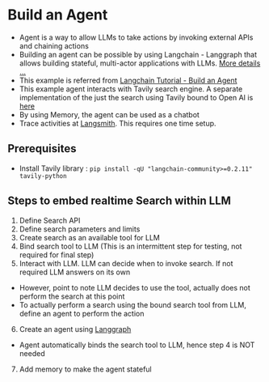 # Build an Agent
- Agent is a way to allow LLMs to take actions by invoking external APIs and chaining actions
- Building an agent can be possible by using Langchain - Langgraph that allows building stateful, multi-actor applications with LLMs. [More details ...](https://langchain-ai.github.io/langgraph/)
- This example is referred from [Langchain Tutorial - Build an Agent](https://python.langchain.com/docs/tutorials/agents/)
- This example agent interacts with Tavily search engine. A separate implementation of the just the search using Tavily bound to Open AI is [here](./src/search/tavily-search.ipynb)
- By using Memory, the agent can be used as a chatbot
- Trace activities at [Langsmith](https://smith.langchain.com/). This requires one time setup. 

## Prerequisites
- Install Tavily library : `pip install -qU "langchain-community>=0.2.11" tavily-python`

## Steps to embed realtime Search within LLM
1. Define Search API 
2. Define search parameters and limits
3. Create search as an available tool for LLM
4. Bind search tool to LLM (This is an intermittent step for testing, not required for final step)
5. Interact with LLM. LLM can decide when to invoke search. If not required LLM answers on its own
  - However, point to note LLM decides to use the tool, actually does not perform the search at this point
  - To actually perform a search using the bound search tool from LLM, define an agent to perform the action
6. Create an agent using [Langgraph](https://langchain-ai.github.io/langgraph/)
  - Agent automatically binds the search tool to LLM, hence step 4 is NOT needed
7. Add memory to make the agent stateful




